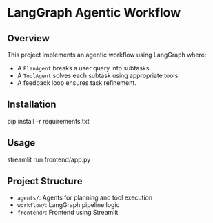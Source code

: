 # LangGraph Agentic Workflow

## Overview
This project implements an agentic workflow using LangGraph where:
- A `PlanAgent` breaks a user query into subtasks.
- A `ToolAgent` solves each subtask using appropriate tools.
- A feedback loop ensures task refinement.

## Installation

pip install -r requirements.txt

## Usage

streamlit run frontend/app.py

## Project Structure
- `agents/`: Agents for planning and tool execution
- `workflow/`: LangGraph pipeline logic
- `frontend/`: Frontend using Streamlit